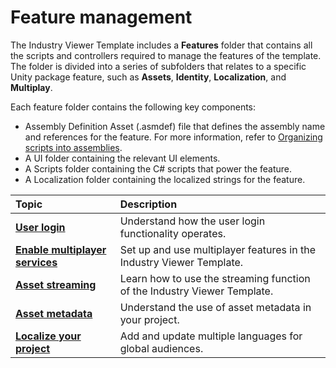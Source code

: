 # Feature management

The Industry Viewer Template includes a **Features** folder that contains all the scripts and controllers required to manage the features of the template. The folder is divided into a series of subfolders that relates to a specific Unity package feature, such as **Assets**, **Identity**, **Localization**, and **Multiplay**.

Each feature folder contains the following key components:

* Assembly Definition Asset (.asmdef) file that defines the assembly name and references for the feature. For more information, refer to [Organizing scripts into assemblies](https://docs.unity3d.com/Documentation/Manual/assembly-definition-files.html).  
* A UI folder containing the relevant UI elements.  
* A Scripts folder containing the C# scripts that power the feature.  
* A Localization folder containing the localized strings for the feature.

| Topic | Description |
| :---- | :---- |
| [**User login**](user-login.md) | Understand how the user login functionality operates. |
| [**Enable multiplayer services**](multiplayer-services.md) | Set up and use multiplayer features in the Industry Viewer Template. |
| [**Asset streaming**](asset-streaming.md) | Learn how to use the streaming function of the Industry Viewer Template. |
| [**Asset metadata**](asset-metadata.md) | Understand the use of asset metadata in your project. |
| [**Localize your project**](localization.md) | Add and update multiple languages for global audiences. |